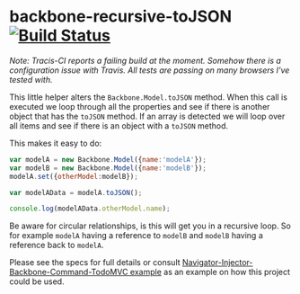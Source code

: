 # backbone-recursive-toJSON [![Build Status](https://travis-ci.org/biggerboat/backbone-recursive-toJSON.png)](https://travis-ci.org/biggerboat/backbone-recursive-toJSON)

*Note: Tracis-CI reports a failing build at the moment. Somehow there is a configuration issue with Travis. All tests are passing on many browsers I've tested with.*

This little helper alters the ```Backbone.Model.toJSON``` method. When this call is executed we loop through all the
properties and see if there is another object that has the ```toJSON``` method. If an array is detected we will loop over
all items and see if there is an object with a ```toJSON``` method.

This makes it easy to do:
```JavaScript
var modelA = new Backbone.Model({name:'modelA'});
var modelB = new Backbone.Model({name:'modelB'});
modelA.set({otherModel:modelB});

var modelAData = modelA.toJSON();

console.log(modelAData.otherModel.name);
```

Be aware for circular relationships, is this will get you in a recursive loop. So for example ```modelA``` having a reference to
```modelB``` and ```modelB``` having a reference back to ```modelA```.

Please see the specs for full details or consult [Navigator-Injector-Backbone-Command-TodoMVC example](https://github.com/BiggerBoat/nibc-todomvc) as an example on how this project could be used.
